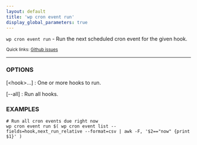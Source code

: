 ```yaml
---
layout: default
title: 'wp cron event run'
display_global_parameters: true
---
```


`wp cron event run` - Run the next scheduled cron event for the given hook.

<small>Quick links: <a href="https://github.com/wp-cli/wp-cli/issues?q=is%3Aopen+label%3Acommand%3Arun+sort%3Aupdated-desc">Github issues</a></small>

<hr />

### OPTIONS

[&lt;hook&gt;...]
: One or more hooks to run.

[\--all]
: Run all hooks.

### EXAMPLES

    # Run all cron events due right now
    wp cron event run $( wp cron event list --fields=hook,next_run_relative --format=csv | awk -F, '$2=="now" {print $1}' )



